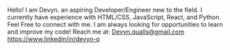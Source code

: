 Hello! I am Devyn. an aspiring Developer/Engineer new to the field.
I currently have experience with HTML/CSS, JavaScript, React, and Python.
Feel Free to connect with me. I am always looking for opportunities to learn and improve my code!
Reach me at: Devyn.qualls@gmail.com                https://www.linkedin/in/devyn-q
